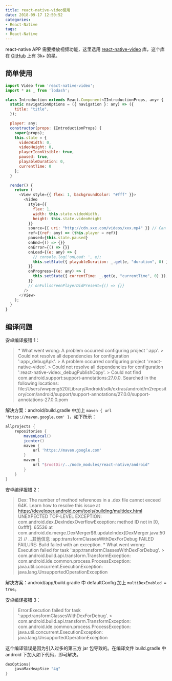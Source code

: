 ```yaml
---
title: react-native-video使用
date: 2018-09-17 12:50:52
categories: 
- React-Native
tags:
- React-Native
---
```

react-native APP 需要播放视频功能，这里选用 [react-native-video](https://github.com/react-native-community/react-native-video) 库，这个库在 [GitHub](https://github.com) 上有 3k+ 的星。
<!-- more -->

## 简单使用

```javascript
import Video from 'react-native-video';
import * as _ from 'lodash';

class Introduction extends React.Component<IIntroductionProps, any> {
  static navigationOptions = ({ navigation }: any) => ({
    title: "title",
  });

  player: any;
  constructor(props: IIntroductionProps) {
    super(props);
    this.state = {
      videoWidth: 0,
      videoHeight: 0,
      playerIconVisible: true,
      paused: true,
      playableDuration: 0,
      currentTime: 0
    };
  }

  render() {
    return (
      <View style={{ flex: 1, backgroundColor: "#fff" }}>
        <Video
          style={{
            flex: 1,
            width: this.state.videoWidth,
            height: this.state.videoHeight
          }}
          source={{ uri: "http://cdn.xxx.com/videos/xxx.mp4" }} // Can be a URL or a local file.
          ref={(ref: any) => (this.player = ref)}
          paused={this.state.paused}
          onEnd={() => {}}
          onError={() => {}}
          onLoad={(e: any) => {
            // console.log('onLoad: ', e);
            this.setState({ playableDuration: _.get(e, "duration", 0) });
          }}
          onProgress={(e: any) => {
            this.setState({ currentTime: _.get(e, "currentTime", 0) });
          }}
          // onFullscreenPlayerDidPresent={() => {}}
        />
      </View>
    );
  }
}
```

## 编译问题

安卓编译报错 1：

> \* What went wrong:
> A problem occurred configuring project ':app'.
> \> Could not resolve all dependencies for configuration ':app:\_debugApk'.
> \> A problem occurred configuring project ':react-native-video'.
> \> Could not resolve all dependencies for configuration ':react-native-video:\_debugPublishCopy'.
> \> Could not find com.android.support:support-annotations:27.0.0.
> Searched in the following locations:
> file:/Users/wwpeng520/Library/Android/sdk/extras/android/m2repository/com/android/support/support-annotations/27.0.0/support-annotations-27.0.0.pom

解决方案：android/build.gradle 中加上 `maven { url 'https://maven.google.com' }`，如下所示：

```gradle
allprojects {
    repositories {
        mavenLocal()
        jcenter()
        maven {
            url 'https://maven.google.com'
        }
        maven {
            url "$rootDir/../node_modules/react-native/android"
        }
    }
}
```

安卓编译报错 2：

> Dex: The number of method references in a .dex file cannot exceed 64K.
> Learn how to resolve this issue at https://developer.android.com/tools/building/multidex.html
> UNEXPECTED TOP-LEVEL EXCEPTION:
> com.android.dex.DexIndexOverflowException: method ID not in [0, 0xffff]: 65536
> at com.android.dx.merge.DexMerger$6.updateIndex(DexMerger.java:502)
> // ...其他信息
> :app:transformClassesWithDexForDebug FAILED
> FAILURE: Build failed with an exception. \* What went wrong:
> Execution failed for task ':app:transformClassesWithDexForDebug'.
> \> com.android.build.api.transform.TransformException: com.android.ide.common.process.ProcessException: java.util.concurrent.ExecutionException: java.lang.UnsupportedOperationException

解决方案：android/app/build.gradle 中 defaultConfig 加上 `multiDexEnabled = true`。

安卓编译报错 3：

> Error:Execution failed for task ':app:transformClassesWithDexForDebug'.
> \> com.android.build.api.transform.TransformException: com.android.ide.common.process.ProcessException: java.util.concurrent.ExecutionException: java.lang.UnsupportedOperationException

这个编译错误是因为引入过多的第三方 jar 包导致的。在编译文件 build.gradle 中 android 下加入如下代码，即可解决。

```gradle
dexOptions{
    javaMaxHeapSize "4g"
}
```
